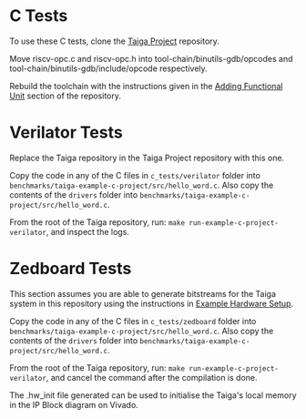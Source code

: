 # C Tests
To use these C tests, clone the [Taiga Project](https://gitlab.com/sfu-rcl/taiga-project) repository. 

Move riscv-opc.c and riscv-opc.h into tool-chain/binutils-gdb/opcodes and tool-chain/binutils-gdb/include/opcode respectively. 

Rebuild the toolchain with the instructions given in the [Adding Functional Unit](https://gitlab.com/sfu-rcl/taiga-project/-/wikis/Adding-Functional-Units-and-Respecitve-Custom-Instructions) section of the repository. 

# Verilator Tests
Replace the Taiga repository in the Taiga Project repository with this one.

Copy the code in any of the C files in `c_tests/verilator` folder into `benchmarks/taiga-example-c-project/src/hello_word.c`. Also copy the contents of the `drivers` folder into `benchmarks/taiga-example-c-project/src/hello_word.c`. 

From the root of the Taiga repository, run: `make run-example-c-project-verilator`, and inspect the logs.

# Zedboard Tests

This section assumes you are able to generate bitstreams for the Taiga system in this repository using the instructions in [Example Hardware Setup](https://gitlab.com/sfu-rcl/taiga-project/-/wikis/Hardware-Setup).

Copy the code in any of the C files in `c_tests/zedboard` folder into `benchmarks/taiga-example-c-project/src/hello_word.c`. Also copy the contents of the `drivers` folder into `benchmarks/taiga-example-c-project/src/hello_word.c`. 

From the root of the Taiga repository, run: `make run-example-c-project-verilator`, and cancel the command after the compilation is done. 

The .hw_init file generated can be used to initialise the Taiga's local memory in the IP Block diagram on Vivado.

<!-- TODO: Add instructions for adding AXI PR request Queue structure -->
<!-- TODO: Zedboard XDC now in RCA folder -->